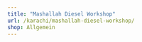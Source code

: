 ```yaml
---
title: "Mashallah Diesel Workshop"
url: /karachi/mashallah-diesel-workshop/
shop: Allgemein
---
```

